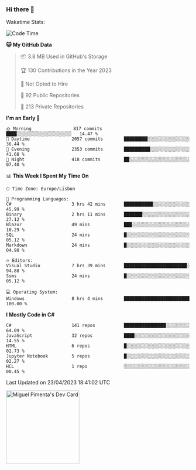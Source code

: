 ### Hi there 👋

<!--
**miguelpimenta/miguelpimenta** is a ✨ _special_ ✨ repository because its `README.md` (this file) appears on your GitHub profile.

Here are some ideas to get you started:

- 🔭 I’m currently working on ...
- 🌱 I’m currently learning ...
- 👯 I’m looking to collaborate on ...
- 🤔 I’m looking for help with ...
- 💬 Ask me about ...
- 📫 How to reach me: ...
- 😄 Pronouns: ...
- ⚡ Fun fact: ...
-->

Wakatime Stats:
<!--START_SECTION:waka-->
![Code Time](http://img.shields.io/badge/Code%20Time-3%2C856%20hrs%2049%20mins-blue)

**🐱 My GitHub Data** 

> 📦 3.8 MB Used in GitHub's Storage 
 > 
> 🏆 130 Contributions in the Year 2023
 > 
> 🚫 Not Opted to Hire
 > 
> 📜 92 Public Repositories 
 > 
> 🔑 213 Private Repositories 
 > 
**I'm an Early 🐤** 

```text
🌞 Morning                817 commits         ████░░░░░░░░░░░░░░░░░░░░░   14.47 % 
🌆 Daytime                2057 commits        █████████░░░░░░░░░░░░░░░░   36.44 % 
🌃 Evening                2353 commits        ██████████░░░░░░░░░░░░░░░   41.68 % 
🌙 Night                  418 commits         ██░░░░░░░░░░░░░░░░░░░░░░░   07.40 % 
```


📊 **This Week I Spent My Time On** 

```text
🕑︎ Time Zone: Europe/Lisbon

💬 Programming Languages: 
C#                       3 hrs 42 mins       ███████████░░░░░░░░░░░░░░   45.99 % 
Binary                   2 hrs 11 mins       ███████░░░░░░░░░░░░░░░░░░   27.12 % 
Blazor                   49 mins             ███░░░░░░░░░░░░░░░░░░░░░░   10.29 % 
SQL                      24 mins             █░░░░░░░░░░░░░░░░░░░░░░░░   05.12 % 
Markdown                 24 mins             █░░░░░░░░░░░░░░░░░░░░░░░░   04.98 % 

🔥 Editors: 
Visual Studio            7 hrs 39 mins       ████████████████████████░   94.88 % 
Ssms                     24 mins             █░░░░░░░░░░░░░░░░░░░░░░░░   05.12 % 

💻 Operating System: 
Windows                  8 hrs 4 mins        █████████████████████████   100.00 % 
```

**I Mostly Code in C#** 

```text
C#                       141 repos           ████████████████░░░░░░░░░   64.09 % 
JavaScript               32 repos            ████░░░░░░░░░░░░░░░░░░░░░   14.55 % 
HTML                     6 repos             █░░░░░░░░░░░░░░░░░░░░░░░░   02.73 % 
Jupyter Notebook         5 repos             █░░░░░░░░░░░░░░░░░░░░░░░░   02.27 % 
HCL                      1 repo              ░░░░░░░░░░░░░░░░░░░░░░░░░   00.45 % 
```




 Last Updated on 23/04/2023 18:41:02 UTC
<!--END_SECTION:waka-->

<a href="https://app.daily.dev/MiguelPimenta"><img src="https://api.daily.dev/devcards/05b7ad917b6047f3b1368fb0fe084ad8.png?r=sx6" width="200" alt="Miguel Pimenta's Dev Card"/></a>
